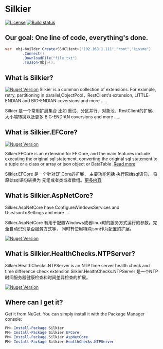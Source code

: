 # Silkier
[![License](https://img.shields.io/github/license/maikebing/Silkier.svg)](https://github.com/maikebing/Silkier/blob/master/LICENSE)
[![Build status](https://ci.appveyor.com/api/projects/status/fle0qe4uk9lyjax5?svg=true)](https://ci.appveyor.com/project/MaiKeBing/silkier)

## Our goal: One line of code, everything's done. 

```c#
var  obj=builder.Create<SSHClient>("192.168.1.111","root","kissme")
        .Connect()
        .DownloadFile("file.txt")
        .ToJson<Obj>();
```



## What is Silkier?

 [![Nuget Version](https://img.shields.io/nuget/v/Silkier.svg)](https://www.nuget.org/packages/Silkier/)
 Silkier   is a common collection of extensions.  For example, retry, partitioning in parallel,ObjectPool，RestClient's extension, LITTLE-ENDIAN and BIG-ENDIAN coversions and more .....

Silkier  是一个常用扩展集合 比如 重试、分区并行、对象池、RestClient的扩展、  大小端转换以及更多 BIG-ENDIAN coversions and more .....

## What is Silkier.EFCore?

[![Nuget Version](https://img.shields.io/nuget/v/Silkier.EFCore.svg)](https://www.nuget.org/packages/Silkier.EFCore/)

 Silkier.EFCore is an extension for EF.Core, and the main features include executing the original sql statement, converting the original sql statement to a tuple or a class or array or json  object or DataTable .[Read more](/Silkier.EFCore/readme.md) 

Silkier.EFCore 是一个针对EF.Core的扩展， 主要功能包括 执行原始sql语句， 将原始sql语句转换为 元组或者类或者数组。[更多内容](/Silkier.EFCore/readme.md) 



 ## What is Silkier.AspNetCore?
 Silkier.AspNetCore have  ConfigureWindowsServices    and  UseJsonToSettings  and more ...

Silkier.AspNetCore 有用于配置Windows或者linux时的服务方式运行的参数，完全自动识别是否服务方式等， 同时有使用特殊json作为配置的扩展。 

 [![Nuget Version](https://img.shields.io/nuget/v/Silkier.AspNetCore.svg)](https://www.nuget.org/packages/Silkier.AspNetCore/)

  ## What is Silkier.HealthChecks.NTPServer?

  Silkier.HealthChecks.NTPServer is an NTP time server health check and time difference check extension
  Silkier.HealthChecks.NTPServer 是一个NTP时间服务器健康检查和时间差异检查的扩展。 

 [![Nuget Version](https://img.shields.io/nuget/v/Silkier.HealthChecks.NTPServer.svg)](https://www.nuget.org/packages/Silkier.HealthChecks.NTPServer/)



## Where can I get it?

Get it from NuGet. You can simply install it with the Package Manager console:

```powershell
PM> Install-Package Silkier
PM> Install-Package Silkier.EFCore
PM> Install-Package Silkier.AspNetCore
PM> Install-Package Silkier.HealthChecks.NTPServer
```
